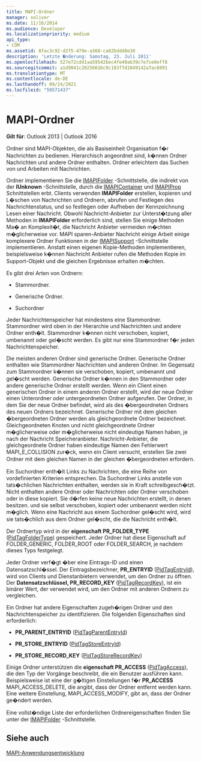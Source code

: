 ```yaml
---
title: MAPI-Ordner
manager: soliver
ms.date: 11/16/2014
ms.audience: Developer
ms.localizationpriority: medium
api_type:
- COM
ms.assetid: 8fac3c92-d2f5-479e-a368-ca82bddd8e30
description: 'Letzte �nderung: Samstag, 23. Juli 2011'
ms.openlocfilehash: 527e72cdd1aa59542bec4fe49ab39c7e7ce0eff8
ms.sourcegitcommit: a1d9041c20256616c9c183f7d1049142a7ac6991
ms.translationtype: MT
ms.contentlocale: de-DE
ms.lasthandoff: 09/24/2021
ms.locfileid: "59571437"
---
```

# <a name="mapi-folders"></a>MAPI-Ordner

  
  
**Gilt für**: Outlook 2013 | Outlook 2016 
  
Ordner sind MAPI-Objekten, die als Basiseinheit Organisation f�r Nachrichten zu bedienen. Hierarchisch angeordnet sind, k�nnen Ordner Nachrichten und andere Ordner enthalten. Ordner erleichtern das Suchen von und Arbeiten mit Nachrichten.
  
Ordner implementieren Sie die [IMAPIFolder](imapifolderimapicontainer.md) -Schnittstelle, die indirekt von der **IUnknown** -Schnittstelle, durch die [IMAPIContainer](imapicontainerimapiprop.md) und [IMAPIProp](imapipropiunknown.md) Schnittstellen erbt. Clients verwenden **IMAPIFolder** erstellen, kopieren und L�schen von Nachrichten und Ordnern, abrufen und Festlegen des Nachrichtenstatus, und so festlegen oder Aufheben der Kennzeichnung Lesen einer Nachricht. Obwohl Nachricht-Anbieter zur Unterst�tzung aller Methoden in **IMAPIFolder** erforderlich sind, stellen Sie einige Methoden Ma� an Komplexit�t, die Nachricht Anbieter vermeiden m�chten m�glicherweise vor. MAPI sparen-Anbieter Nachricht einige Arbeit einige komplexere Ordner Funktionen in der [IMAPISupport](imapisupportiunknown.md) -Schnittstelle implementieren. Anstatt einen eigenen Kopie-Methoden implementieren, beispielsweise k�nnen Nachricht Anbieter rufen die Methoden Kopie im Support-Objekt und die gleichen Ergebnisse erhalten m�chten. 
  
Es gibt drei Arten von Ordnern:
  
- Stammordner.
    
- Generische Ordner.
    
- Suchordner
    
Jeder Nachrichtenspeicher hat mindestens eine Stammordner. Stammordner wird oben in der Hierarchie und Nachrichten und andere Ordner enth�lt. Stammordner k�nnen nicht verschoben, kopiert, umbenannt oder gel�scht werden. Es gibt nur eine Stammordner f�r jeden Nachrichtenspeicher.
  
Die meisten anderen Ordner sind generische Ordner. Generische Ordner enthalten wie Stammordner Nachrichten und anderen Ordner. Im Gegensatz zum Stammordner k�nnen sie verschoben, kopiert, umbenannt und gel�scht werden. Generische Ordner k�nnen in den Stammordner oder andere generische Ordner erstellt werden. Wenn ein Client einen generischen Ordner in einem anderen Ordner erstellt, wird der neue Ordner einen Unterordner oder untergeordneten Ordner aufgerufen. Der Ordner, in dem Sie der neue Ordner befindet, wird als des �bergeordneten Ordners des neuen Ordners bezeichnet. Generische Ordner mit dem gleichen �bergeordneten Ordner werden als gleichgeordnete Ordner bezeichnet. Gleichgeordneten Knoten und nicht gleichgeordnete Ordner m�glicherweise oder m�glicherweise nicht eindeutige Namen haben, je nach der Nachricht Speicheranbieter. Nachricht-Anbieter, die gleichgeordnete Ordner haben eindeutige Namen den Fehlerwert MAPI_E_COLLISION zur�ck, wenn ein Client versucht, erstellen Sie zwei Ordner mit dem gleichen Namen in der gleichen �bergeordneten erfordern. 
  
Ein Suchordner enth�lt Links zu Nachrichten, die eine Reihe von vordefinierten Kriterien entsprechen. Da Suchordner Links anstelle von tats�chlichen Nachrichten enthalten, werden sie in Kraft schreibgesch�tzt. Nicht enthalten andere Ordner oder Nachrichten oder Ordner verschoben oder in diese kopiert. Sie d�rfen keine neue Nachrichten erstellt, in denen besitzen. und sie selbst verschoben, kopiert oder umbenannt werden nicht m�glich. Wenn eine Nachricht aus einem Suchordner gel�scht wird, wird sie tats�chlich aus dem Ordner gel�scht, die die Nachricht enth�lt.
  
Der Ordnertyp wird in der **eigenschaft PR_FOLDER_TYPE** ([PidTagFolderType](pidtagfoldertype-canonical-property.md)) gespeichert. Jeder Ordner hat diese Eigenschaft auf FOLDER_GENERIC, FOLDER_ROOT oder FOLDER_SEARCH, je nachdem dieses Typs festgelegt.
  
Jeder Ordner verf�gt �ber eine Eintrags-ID und einen Datensatzschl�ssel. Der Eintragsbezeichner, **PR_ENTRYID** ([PidTagEntryId](pidtagentryid-canonical-property.md)), wird von Clients und Dienstanbietern verwendet, um den Ordner zu öffnen. Der **Datensatzschlüssel, PR_RECORD_KEY** ([PidTagRecordKey](pidtagrecordkey-canonical-property.md)), ist ein binärer Wert, der verwendet wird, um den Ordner mit anderen Ordnern zu vergleichen. 
  
Ein Ordner hat andere Eigenschaften zugeh�rigen Ordner und den Nachrichtenspeicher zu identifizieren. Die folgenden Eigenschaften sind erforderlich:
  
- **PR_PARENT_ENTRYID** ([PidTagParentEntryId](pidtagparententryid-canonical-property.md))
    
- **PR_STORE_ENTRYID** ([PidTagStoreEntryId](pidtagstoreentryid-canonical-property.md))
    
- **PR_STORE_RECORD_KEY** ([PidTagStoreRecordKey](pidtagstorerecordkey-canonical-property.md))
    
Einige Ordner unterstützen die **eigenschaft PR_ACCESS** ([PidTagAccess](pidtagaccess-canonical-property.md)), die den Typ der Vorgänge beschreibt, die ein Benutzer ausführen kann. Beispielsweise ist eine der g�ltigen Einstellungen f�r **PR_ACCESS** MAPI_ACCESS_DELETE, die angibt, dass der Ordner entfernt werden kann. Eine weitere Einstellung, MAPI_ACCESS_MODIFY, gibt an, dass der Ordner ge�ndert werden. 
  
Eine vollst�ndige Liste der erforderlichen Ordnereigenschaften finden Sie unter der [IMAPIFolder](imapifolderimapicontainer.md) -Schnittstelle. 
  
## <a name="see-also"></a>Siehe auch



[MAPI-Anwendungsentwicklung](mapi-application-development.md)

